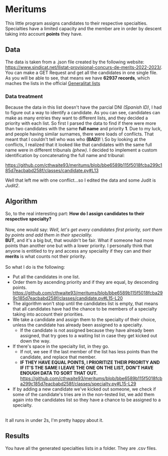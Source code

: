 # Meritums

This little program assigns candidates to their respective specialties. Specialties have a limited capacity and the member are in order by descent taking into account **points** they have.

## Data

The data is taken from a .json file created by the following website: https://www.sindicat.net/llistat-provisional-concurs-de-merits-2022-2023/. You can make a GET Request and get all the candidates in one single file.
As you will be able to see, that means we have **62937 records**, which maches the lists in the official [Generalitat lists](https://educacio.gencat.cat/web/.content/home/arees-actuacio/professors/oposicions/ingres-acces-cossos-docents/concurs-merits/valoracio-provisional/llista-provisional-merits-cos-especialitat.pdf)

### Data treatment

Because the data in this list doesn't have the parcial DNI *(Spanish ID)*, I had to figure out a way to identify a candidate. As you can see, candidates can make as many entries they want to different lists, and they decided a priority with each list. So first I parsed the data to find if there were more than two candidates with the same **full name** and priority **1**. Due to my luck, and people having similar surnames, there were loads of conflicts. That meant that I couldn't tell who was who **(BAD)!**
\ 
So by looking at the conflicts, I realized that it looked like that candidates with the same full name were in different tribunals *(phew)*. I decided to implement a custom identification by concatenating the full name and tribunal:

https://github.com/cthwaite93/meritums/blob/bbe6589b115f5018fcba299c185d7eacbabd258f/classes/candidate.py#L13

Well that left me with one conflict...so I edited the data and some Judit is *Judit2*.

## Algorithm

So, to the real interesting part: **How do I assign candidates to their respective specialty?** 
\
\
Now, one would say: *Well, let's get every candidates first priority, sort them by points and add them in their speciality.*
\
**BUT**, and it's a big but, that wouldn't be fair. What if someone had more points than another one but with a lower priority. I personally think that anyone is entitled to try and access any speciality if they can and their **merits** is what counts not their priority.
\
\
So what I do is the following:
* Put all the candidates in one list.
* Order them by ascending priority and if they are equal, by descending points.
https://github.com/cthwaite93/meritums/blob/bbe6589b115f5018fcba299c185d7eacbabd258f/classes/candidate.py#L15-L20
* The algorithm won't stop until the candidates list is empty, that means that all candidates have had the chance to be members of a specialty taking into account their priorities.
* We take a candidate and assign them to the specialty of their choice, unless the candidate has already been assigned to a specialty.
    - If the candidate is not assigned because they have already been assigned, that try goes to a waiting list in case they get kicked out down the way.
* If there's space in the specialty list, in they go. 
    - If not, we see if the last member of the list has less points than the candidate, and replace that member.
    - **IF THEY HAVE EQUAL POINTS, I PRIORITIZE THEIR PRIORITY AND IF IT'S THE SAME I LEAVE THE ONE ON THE LIST, DON'T HAVE ENOUGH DATA TO SORT THAT OUT.**
    https://github.com/cthwaite93/meritums/blob/bbe6589b115f5018fcba299c185d7eacbabd258f/classes/specialty.py#L15-L29
* If by adding a new candidate we've kicked out someone, we check if some of the candidate's tries are in the non-tested list, we add them again into the candidates list so they have a chance to be assigned to a specialty.

\
It all runs in under 2s, I'm pretty happy about it.

## Results
You have all the generated specialties lists in a folder. They are .csv files.
